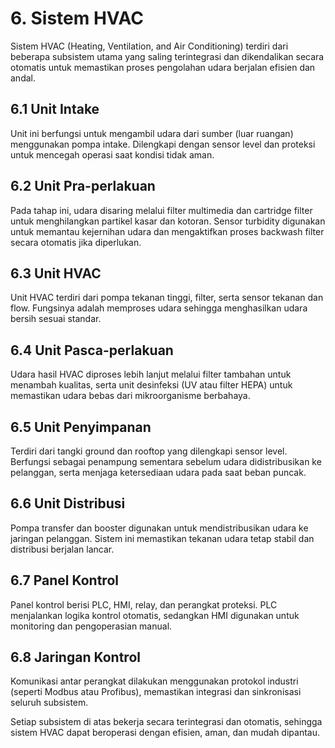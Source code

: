 # 6. Sistem HVAC

Sistem HVAC (Heating, Ventilation, and Air Conditioning) terdiri dari beberapa subsistem utama yang saling terintegrasi dan dikendalikan secara otomatis untuk memastikan proses pengolahan udara berjalan efisien dan andal.

## 6.1 Unit Intake
Unit ini berfungsi untuk mengambil udara dari sumber (luar ruangan) menggunakan pompa intake. Dilengkapi dengan sensor level dan proteksi untuk mencegah operasi saat kondisi tidak aman.

## 6.2 Unit Pra-perlakuan
Pada tahap ini, udara disaring melalui filter multimedia dan cartridge filter untuk menghilangkan partikel kasar dan kotoran. Sensor turbidity digunakan untuk memantau kejernihan udara dan mengaktifkan proses backwash filter secara otomatis jika diperlukan.

## 6.3 Unit HVAC
Unit HVAC terdiri dari pompa tekanan tinggi, filter, serta sensor tekanan dan flow. Fungsinya adalah memproses udara sehingga menghasilkan udara bersih sesuai standar.

## 6.4 Unit Pasca-perlakuan
Udara hasil HVAC diproses lebih lanjut melalui filter tambahan untuk menambah kualitas, serta unit desinfeksi (UV atau filter HEPA) untuk memastikan udara bebas dari mikroorganisme berbahaya.

## 6.5 Unit Penyimpanan
Terdiri dari tangki ground dan rooftop yang dilengkapi sensor level. Berfungsi sebagai penampung sementara sebelum udara didistribusikan ke pelanggan, serta menjaga ketersediaan udara pada saat beban puncak.

## 6.6 Unit Distribusi
Pompa transfer dan booster digunakan untuk mendistribusikan udara ke jaringan pelanggan. Sistem ini memastikan tekanan udara tetap stabil dan distribusi berjalan lancar.

## 6.7 Panel Kontrol
Panel kontrol berisi PLC, HMI, relay, dan perangkat proteksi. PLC menjalankan logika kontrol otomatis, sedangkan HMI digunakan untuk monitoring dan pengoperasian manual.

## 6.8 Jaringan Kontrol
Komunikasi antar perangkat dilakukan menggunakan protokol industri (seperti Modbus atau Profibus), memastikan integrasi dan sinkronisasi seluruh subsistem.

Setiap subsistem di atas bekerja secara terintegrasi dan otomatis, sehingga sistem HVAC dapat beroperasi dengan efisien, aman, dan mudah dipantau.
